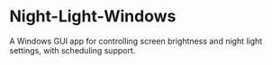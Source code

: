 # Night-Light-Windows
A Windows GUI app for controlling screen brightness and night light settings, with scheduling support.
